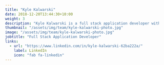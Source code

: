 ```yaml
---
title: "Kyle Kalwarski"
date: 2018-12-20T13:44:30+10:00
weight: 3
description: "Kyle Kalwarski is a full stack application developer with expertise in NoSQL data, mobile, cloud, and desktop appication development, and web based mapping and spatial analysis applications."
thumbnail: "/assets/img/team/kyle-kalwarski-photo.jpg"
image: "/assets/img/team/kyle-kalwarski-photo.jpg"
jobtitle: "Full Stack Application Developer"
links:
  - url: "https://www.linkedin.com/in/kyle-kalwarski-62ba222a/"
    label: LinkedIn
    icon: "fab fa-linkedin"
---
```

